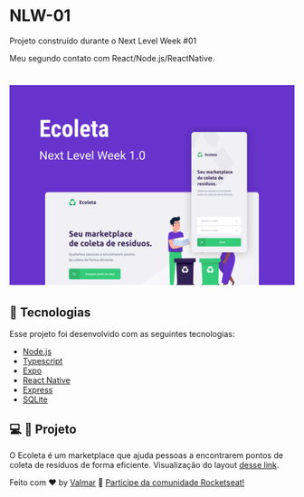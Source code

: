 # NLW-01
Projeto construído durante o Next Level Week #01

Meu segundo contato com React/Node.js/ReactNative. 

<h1 align="center">
    <img alt="Ecoleta" title="Ecoleta" src="Capa.png" />
</h1>



## 🚀 Tecnologias

Esse projeto foi desenvolvido com as seguintes tecnologias:

- [Node.js](https://nodejs.org/en/)
- [Typescript](https://www.typescriptlang.org/)
- [Expo](https://expo.io/)
- [React Native](https://facebook.github.io/react-native/)
- [Express](https://expressjs.com/pt-br/)
- [SQLite](https://www.sqlite.org/index.html)

## 💻 :rocket: Projeto

O Ecoleta é um marketplace que ajuda pessoas a encontrarem pontos de coleta de resíduos de forma eficiente. Visualização do layout [desse link](<https://www.figma.com/file/QHzFfwO0plcLweaEOp27ZK/Ecoleta-(Copy)?node-id=136%3A546>).


Feito com ♥ by [Valmar](https://www.linkedin.com/in/valmar-munhoz/) :wave: [Participe da comunidade Rocketseat!](https://discordapp.com/invite/gCRAFhc)
